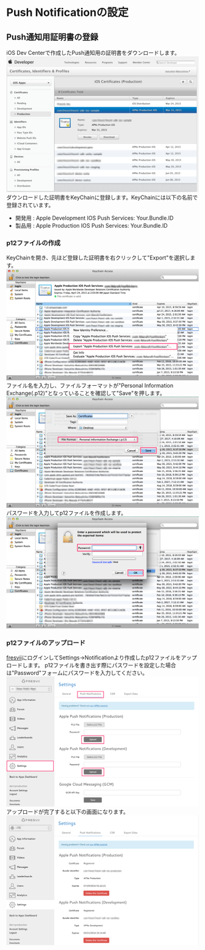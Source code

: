 # Push Notificationの設定

## Push通知用証明書の登録
iOS Dev Centerで作成したPush通知用の証明書をダウンロードします。
![pn01](Images/ss_fresvii_pn_01.png "PN01")
ダウンロードした証明書をKeyChainに登録します。KeyChainには以下の名前で登録されています。
* 開発用 : Apple Development IOS Push Services: Your.Bundle.ID
* 製品用 : Apple Production IOS Push Services: Your.Bundle.ID

### p12ファイルの作成
KeyChainを開き、先ほど登録した証明書を右クリックして"Export"を選択します。
![pn02](Images/ss_fresvii_pn_02.png "PN02")
ファイル名を入力し、ファイルフォーマットが"Personal Information Exchange(.p12)"となっていることを確認して"Save"を押します。
![pn03](Images/ss_fresvii_pn_03.png "PN03")
パスワードを入力してp12ファイルを作成します。
![pn04](Images/ss_fresvii_pn_04.png "PN04")

### p12ファイルのアップロード
[fresvii](https://fresvii.com/)にログインしてSettings->Notificationより作成したp12ファイルをアップロードします。
p12ファイルを書き出す際にパスワードを設定した場合は"Password"フォームにパスワードを入力してください。
![pn05](Images/ss_fresvii_pn_05.png "PN05")
アップロードが完了すると以下の画面になります。
![pn06](Images/ss_fresvii_pn_06.png "PN06")
